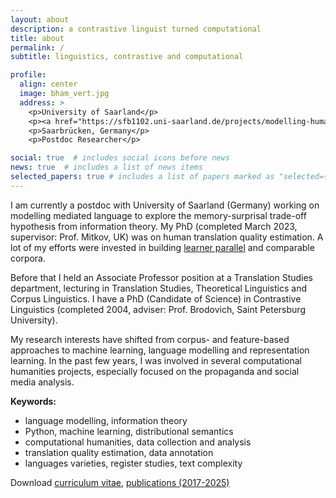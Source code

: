 ```yaml
---
layout: about
description: a contrastive linguist turned computational
title: about
permalink: /
subtitle: linguistics, contrastive and computational

profile:
  align: center
  image: bham_vert.jpg
  address: >
    <p>University of Saarland</p>
    <p><a href="https://sfb1102.uni-saarland.de/projects/modelling-human-translation-with-a-noisy-channel/" target="_blank">SFB B7 project</a></p>
    <p>Saarbrücken, Germany</p>
    <p>Postdoc Researcher</p>

social: true  # includes social icons before news
news: true  # includes a list of news items
selected_papers: true # includes a list of papers marked as "selected={true}
---
```

I am currently a postdoc with University of Saarland (Germany) working on modelling mediated language to explore the memory-surprisal trade-off hypothesis from information theory. 
My PhD (completed March 2023, supervisor: Prof. Mitkov, UK) was on human translation quality estimation. A lot of my efforts were invested in building <a href="https://www.rus-ltc.org/static/html/about.html" target="_blank">learner parallel</a> and comparable corpora. 

Before that I held an Associate Professor position at a Translation Studies department, lecturing in Translation Studies, Theoretical Linguistics and Corpus Linguistics.
I have a PhD (Candidate of Science) in Contrastive Linguistics (completed 2004, adviser: Prof. Brodovich, Saint Petersburg University).

My research interests have shifted from corpus- and feature-based approaches to machine learning, language modelling and representation learning.
In the past few years, I was involved in several computational humanities projects, especially focused on the propaganda and social media analysis.

**Keywords:**
<ul>
    <li>language modelling, information theory</li>
    <li>Python, machine learning, distributional semantics</li>
    <li>computational humanities, data collection and analysis</li>
    <li>translation quality estimation, data annotation</li>
    <li>languages varieties, register studies, text complexity</li>
</ul>
Download <a href="assets/pdf/22-06-2025_cv.pdf" target="blank">curriculum vitae</a>, 
<a href="assets/pdf/22-06-2025_publications_by_year.pdf" target="blank">publications (2017-2025)</a>
<!--- ; <a href="../../../latex/kunilovskaya_europass_13Apr2022.pdf" target="blank">Europass</a> --->
